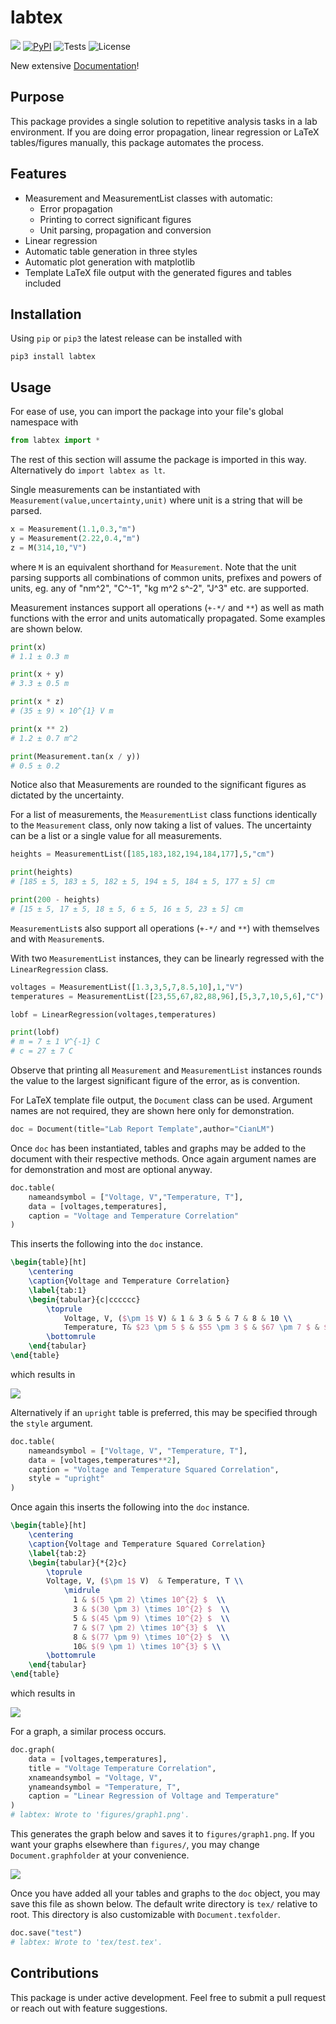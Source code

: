 # labtex
[![](https://img.shields.io/badge/Documentation-007ec6.svg)](https://www.cianlm.dev/labtex)
[![PyPI](https://img.shields.io/pypi/v/labtex)](https://pypi.org/project/labtex/)
![Tests](https://github.com/CianLM/labtex/actions/workflows/python-publish.yml/badge.svg)
![License](https://img.shields.io/github/license/cianlm/labtex)

New extensive [Documentation](https://www.cianlm.dev/labtex)!
## Purpose

This package provides a single solution to repetitive analysis tasks in a lab environment. If you are doing error propagation, linear regression or LaTeX tables/figures manually, this package automates the process.

## Features

- Measurement and MeasurementList classes with automatic:
  - Error propagation
  - Printing to correct significant figures
  - Unit parsing, propagation and conversion
- Linear regression
- Automatic table generation in three styles
- Automatic plot generation with matplotlib
- Template LaTeX file output with the generated figures and tables included

## Installation

Using `pip` or `pip3` the latest release can be installed with
```
pip3 install labtex
```

## Usage

For ease of use, you can import the package into your file's global namespace with
```python
from labtex import *
```
The rest of this section will assume the package is imported in this way. Alternatively do `import labtex as lt`.

Single measurements can be instantiated with `Measurement(value,uncertainty,unit)` where unit is a string that will be parsed.
```python
x = Measurement(1.1,0.3,"m")
y = Measurement(2.22,0.4,"m")
z = M(314,10,"V")
```
where `M` is an equivalent shorthand for `Measurement`. Note that the unit parsing supports all combinations of common units, prefixes and powers of units, eg. any of "nm^2", "C^-1", "kg m^2 s^-2", "J^3" etc. are supported.

Measurement instances support all operations (`+-*/` and `**`) as well as math functions with the error and units automatically propagated. Some examples are shown below.
```python
print(x)
# 1.1 ± 0.3 m

print(x + y)
# 3.3 ± 0.5 m

print(x * z)
# (35 ± 9) × 10^{1} V m

print(x ** 2)
# 1.2 ± 0.7 m^2

print(Measurement.tan(x / y))
# 0.5 ± 0.2  
```
Notice also that Measurements are rounded to the significant figures as dictated by the uncertainty.

For a list of measurements, the `MeasurementList` class functions identically to the `Measurement` class, only now taking a list of values. The uncertainty can be a list or a single value for all measurements.

```python
heights = MeasurementList([185,183,182,194,184,177],5,"cm")

print(heights)
# [185 ± 5, 183 ± 5, 182 ± 5, 194 ± 5, 184 ± 5, 177 ± 5] cm

print(200 - heights)
# [15 ± 5, 17 ± 5, 18 ± 5, 6 ± 5, 16 ± 5, 23 ± 5] cm
```
`MeasurementList`s also support all operations (`+-*/` and `**`) with themselves and with `Measurement`s. 

With two `MeasurementList` instances, they can be linearly regressed with the `LinearRegression` class.
```python
voltages = MeasurementList([1.3,3,5,7,8.5,10],1,"V")
temperatures = MeasurementList([23,55,67,82,88,96],[5,3,7,10,5,6],"C")

lobf = LinearRegression(voltages,temperatures)

print(lobf)
# m = 7 ± 1 V^{-1} C
# c = 27 ± 7 C
```
Observe that printing all `Measurement` and `MeasurementList` instances rounds the value to the largest significant figure of the error, as is convention.


For LaTeX template file output, the `Document` class can be used. Argument names are not required, they are shown here only for demonstration.
```python
doc = Document(title="Lab Report Template",author="CianLM")
```
Once `doc` has been instantiated, tables and graphs may be added to the document with their respective methods. Once again argument names are for demonstration and most are optional anyway.

```python
doc.table(
    nameandsymbol = ["Voltage, V","Temperature, T"],
    data = [voltages,temperatures],
    caption = "Voltage and Temperature Correlation"
)
```
This inserts the following into the `doc` instance.
```latex
\begin{table}[ht]
    \centering
    \caption{Voltage and Temperature Correlation}
    \label{tab:1}
    \begin{tabular}{c|cccccc}
        \toprule
            Voltage, V, ($\pm 1$ V) & 1 & 3 & 5 & 7 & 8 & 10 \\ 
            Temperature, T& $23 \pm 5 $ & $55 \pm 3 $ & $67 \pm 7 $ & $(8 \pm 1) \times 10^{1} $ & $88 \pm 5 $ & $96 \pm 6 $ \\ 
        \bottomrule
    \end{tabular}
\end{table}
```
which results in

![](https://github.com/CianLM/labtex/raw/master/figures/readmetable.png)


Alternatively if an `upright` table is preferred, this may be specified through the `style` argument.
```python
doc.table(
    nameandsymbol = ["Voltage, V", "Temperature, T"],
    data = [voltages,temperatures**2],
    caption = "Voltage and Temperature Squared Correlation",
    style = "upright"
)
```

Once again this inserts the following into the `doc` instance.
```latex
\begin{table}[ht]
    \centering
    \caption{Voltage and Temperature Squared Correlation}
    \label{tab:2}
    \begin{tabular}{*{2}c}
        \toprule
        Voltage, V, ($\pm 1$ V)  & Temperature, T \\ 
            \midrule
              1 & $(5 \pm 2) \times 10^{2} $  \\
              3 & $(30 \pm 3) \times 10^{2} $  \\
              5 & $(45 \pm 9) \times 10^{2} $  \\
              7 & $(7 \pm 2) \times 10^{3} $  \\
              8 & $(77 \pm 9) \times 10^{2} $  \\
              10& $(9 \pm 1) \times 10^{3} $ \\
        \bottomrule
    \end{tabular}
\end{table}
```
which results in

![](https://github.com/CianLM/labtex/raw/master/figures/readmetable2.png)

For a graph, a similar process occurs.
```python
doc.graph(
    data = [voltages,temperatures],
    title = "Voltage Temperature Correlation",
    xnameandsymbol = "Voltage, V",
    ynameandsymbol = "Temperature, T",
    caption = "Linear Regression of Voltage and Temperature"
)
# labtex: Wrote to 'figures/graph1.png'.
```

This generates the graph below and saves it to `figures/graph1.png`. If you want your graphs elsewhere than `figures/`, you may change `Document.graphfolder` at your convenience.

![](https://github.com/CianLM/labtex/raw/master/figures/graph1.png)

Once you have added all your tables and graphs to the `doc` object, you may save this file as shown below. The default write directory is `tex/` relative to root. This directory is also customizable with `Document.texfolder`.

```python
doc.save("test")
# labtex: Wrote to 'tex/test.tex'.
```

## Contributions

This package is under active development. Feel free to submit a pull request or reach out with feature suggestions.
